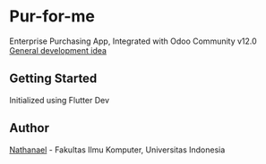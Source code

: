 # Pur-for-me

Enterprise Purchasing App, Integrated with Odoo Community v12.0 \
[General development idea](https://github.com/fasilkomodoo/uierp-genap-1920/blob/1706043670_Nathanael/documents/development_idea/0.0.1.md)

## Getting Started

Initialized using Flutter Dev

## Author

[Nathanael](http://nael.nathanael.my.id/) - Fakultas Ilmu Komputer, Universitas Indonesia
